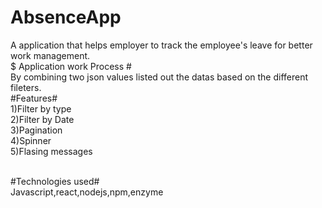 # AbsenceApp
A application that helps employer to track the employee's leave for better work management.<br>
$ Application work Process #<br>
By combining two json values listed out the datas based on the different fileters.<br>
#Features#<br>
1)Filter by type<br>
2)Filter by Date<br>
3)Pagination<br>
4)Spinner<br>
5)Flasing messages<br><br>

#Technologies used#<br>
Javascript,react,nodejs,npm,enzyme
